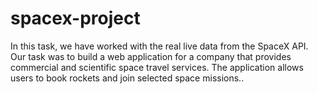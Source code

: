 # spacex-project
In this task, we have worked with the real live data from the SpaceX API. Our task was to build a web application for a company that provides commercial and scientific space travel services. The application allows users to book rockets and join selected space missions..
